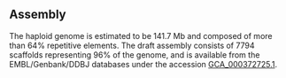 Assembly
--------

The haploid genome is estimated to be 141.7 Mb and composed of more than
64% repetitive elements. The draft assembly consists of 7794 scaffolds
representing 96% of the genome, and is available from the
EMBL/Genbank/DDBJ databases under the accession
[GCA_000372725.1](http://www.ebi.ac.uk/ena/data/view/GCA_000372725.1).
